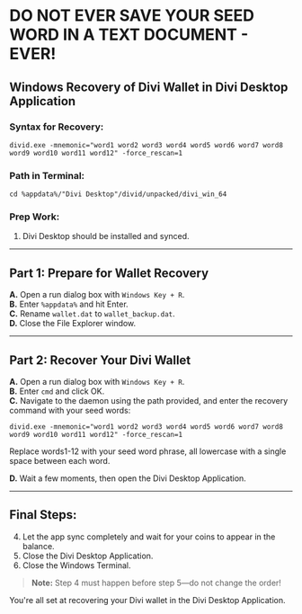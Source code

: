 # **DO NOT EVER SAVE YOUR SEED WORD IN A TEXT DOCUMENT - EVER!**

## Windows Recovery of Divi Wallet in Divi Desktop Application

### Syntax for Recovery:
```
divid.exe -mnemonic="word1 word2 word3 word4 word5 word6 word7 word8 word9 word10 word11 word12" -force_rescan=1
```

### Path in Terminal:
```
cd %appdata%/"Divi Desktop"/divid/unpacked/divi_win_64
```

### Prep Work:
1. Divi Desktop should be installed and synced.

---

## Part 1: Prepare for Wallet Recovery

**A.** Open a run dialog box with `Windows Key + R`.  
**B.** Enter `%appdata%` and hit Enter.  
**C.** Rename `wallet.dat` to `wallet_backup.dat`.  
**D.** Close the File Explorer window.

---

## Part 2: Recover Your Divi Wallet

**A.** Open a run dialog box with `Windows Key + R`.  
**B.** Enter `cmd` and click OK.  
**C.** Navigate to the daemon using the path provided, and enter the recovery command with your seed words:
```
divid.exe -mnemonic="word1 word2 word3 word4 word5 word6 word7 word8 word9 word10 word11 word12" -force_rescan=1
```
Replace words1-12 with your seed word phrase, all lowercase with a single space between each word.

**D.** Wait a few moments, then open the Divi Desktop Application.

---

## Final Steps:

4. Let the app sync completely and wait for your coins to appear in the balance.  
5. Close the Divi Desktop Application.  
6. Close the Windows Terminal.

> **Note:** Step 4 must happen before step 5—do not change the order!

You're all set at recovering your Divi wallet in the Divi Desktop Application.
